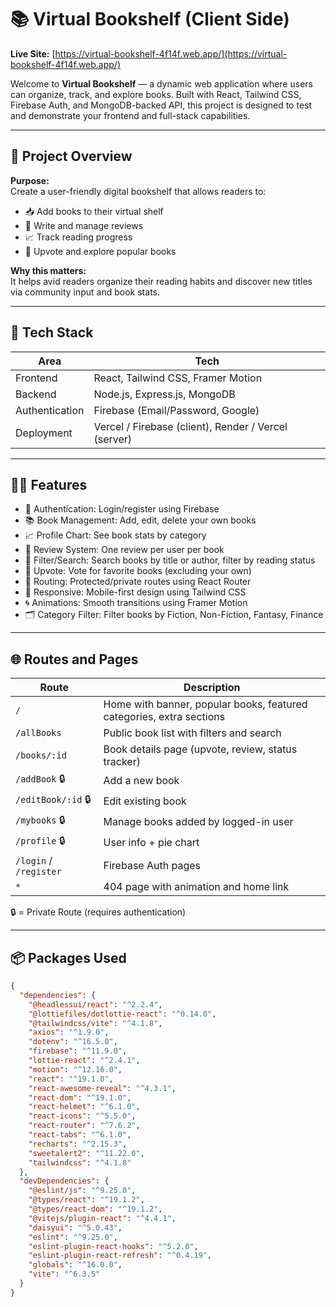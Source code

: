 # 📚 Virtual Bookshelf (Client Side)

**Live Site:** [https://virtual-bookshelf-4f14f.web.app/](https://virtual-bookshelf-4f14f.web.app/)

Welcome to **Virtual Bookshelf** — a dynamic web application where users can organize, track, and explore books. Built with React, Tailwind CSS, Firebase Auth, and MongoDB-backed API, this project is designed to test and demonstrate your frontend and full-stack capabilities.

---

## 🚀 Project Overview

**Purpose:**  
Create a user-friendly digital bookshelf that allows readers to:

- 📥 Add books to their virtual shelf
- 💬 Write and manage reviews
- 📈 Track reading progress
- 🔼 Upvote and explore popular books

**Why this matters:**  
It helps avid readers organize their reading habits and discover new titles via community input and book stats.

---

## 🧰 Tech Stack

| Area            | Tech                          |
|-----------------|-------------------------------|
| Frontend        | React, Tailwind CSS, Framer Motion |
| Backend         | Node.js, Express.js, MongoDB  |
| Authentication  | Firebase (Email/Password, Google) |
| Deployment      | Vercel / Firebase (client), Render / Vercel (server) |

---

## 🧑‍💻 Features

- 🔐 Authentication: Login/register using Firebase
- 📚 Book Management: Add, edit, delete your own books
- 📈 Profile Chart: See book stats by category
- 💬 Review System: One review per user per book
- 🔎 Filter/Search: Search books by title or author, filter by reading status
- 🔼 Upvote: Vote for favorite books (excluding your own)
- 🧭 Routing: Protected/private routes using React Router
- 🧪 Responsive: Mobile-first design using Tailwind CSS
- 🌀 Animations: Smooth transitions using Framer Motion
- 🗂️ Category Filter: Filter books by Fiction, Non-Fiction, Fantasy, Finance

---

## 🌐 Routes and Pages

| Route | Description |
|-------|-------------|
| `/` | Home with banner, popular books, featured categories, extra sections |
| `/allBooks` | Public book list with filters and search |
| `/books/:id` | Book details page (upvote, review, status tracker) |
| `/addBook` 🔒 | Add a new book |
| `/editBook/:id` 🔒 | Edit existing book |
| `/mybooks` 🔒 | Manage books added by logged-in user |
| `/profile` 🔒 | User info + pie chart |
| `/login` / `/register` | Firebase Auth pages |
| `*` | 404 page with animation and home link |

🔒 = Private Route (requires authentication)

---

## 📦 Packages Used

```json
{
  "dependencies": {
    "@headlessui/react": "^2.2.4",
    "@lottiefiles/dotlottie-react": "^0.14.0",
    "@tailwindcss/vite": "^4.1.8",
    "axios": "^1.9.0",
    "dotenv": "^16.5.0",
    "firebase": "^11.9.0",
    "lottie-react": "^2.4.1",
    "motion": "^12.16.0",
    "react": "^19.1.0",
    "react-awesome-reveal": "^4.3.1",
    "react-dom": "^19.1.0",
    "react-helmet": "^6.1.0",
    "react-icons": "^5.5.0",
    "react-router": "^7.6.2",
    "react-tabs": "^6.1.0",
    "recharts": "^2.15.3",
    "sweetalert2": "^11.22.0",
    "tailwindcss": "^4.1.8"
  },
  "devDependencies": {
    "@eslint/js": "^9.25.0",
    "@types/react": "^19.1.2",
    "@types/react-dom": "^19.1.2",
    "@vitejs/plugin-react": "^4.4.1",
    "daisyui": "^5.0.43",
    "eslint": "^9.25.0",
    "eslint-plugin-react-hooks": "^5.2.0",
    "eslint-plugin-react-refresh": "^0.4.19",
    "globals": "^16.0.0",
    "vite": "^6.3.5"
  }
}
